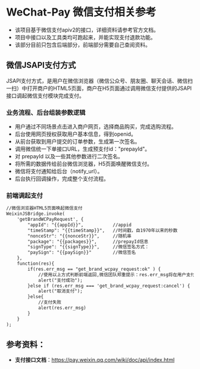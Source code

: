 # WeChat-Pay 微信支付相关参考
- 该项目基于微信支付apiv2的接口，详细资料请参考官方文档。
- 项目中接口以及工具类均可跑起来，并能实现支付退款功能。
- 该部分目前只包含后端部分，前端部分需要自己查阅资料。

## 微信JSAPI支付方式
JSAPI支付方式，是用户在微信浏览器（微信公众号、朋友圈、聊天会话、微信扫一扫）中打开商户的HTML5页面，商户在H5页面通过调用微信支付提供的JSAPI接口调起微信支付模块完成支付。

### 业务流程、后台组装参数逻辑
- 用户通过不同场景点击进入商户网页，选择商品购买，完成选购流程。
- 后台使用网页授权获取用户基本信息，得到openid。 
- 从前台获取到用户提交的订单参数，生成第一次签名。
- 调用微信统一下单接口URL，生成预支付id："prepayId"。
- 对 prepayId 以及一些其他参数进行二次签名。
- 将所需的数据传给前台微信浏览器，H5页面唤醒微信支付。
- 微信将支付通知给后台（notify_url）。
- 后台执行回调操作，完成整个支付流程。

### 前端调起支付
```html
//微信浏览器HTML5页面唤起微信支付
WeixinJSBridge.invoke(
    'getBrandWCPayRequest', {
        "appId": "{{appId}}",           //appid
        "timeStamp": "{{timeStamp}}",   //时间戳，自1970年以来的秒数
        "nonceStr": "{{nonceStr}}",     //随机串
        "package": "{{packages}}",      //prepayId信息
        "signType": "{{signType}}",     //微信签名方式：
        "paySign": "{{paySign}}"        //微信签名
    },
    function(res){
        if(res.err_msg == "get_brand_wcpay_request:ok" ) {
            //使用以上方式判断前端返回,微信团队郑重提示：res.err_msg将在用户支付成功后返回 ok，但并不保证它绝对可靠。
            alert("支付成功");
        }else if (res.err_msg === 'get_brand_wcpay_request:cancel') {
            alert("取消支付");
        }else{
            //支付失败
            alert(res.err_msg)
        }
    }
); 
```

## 参考资料：
- **支付接口文档**：https://pay.weixin.qq.com/wiki/doc/api/index.html

